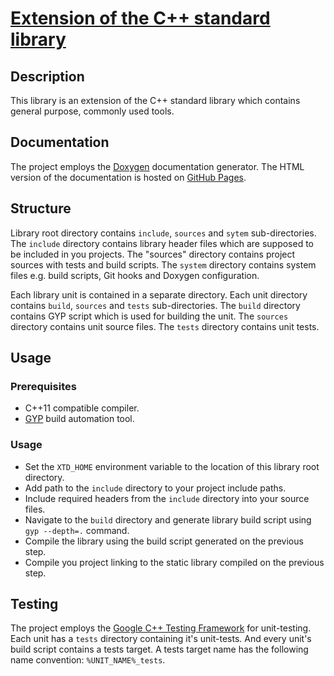 # [Extension of the C++ standard library](http://kolyunya.github.io/xtd/namespacextd.html)

## Description

This library is an extension of the C++ standard library which contains general purpose, commonly used tools.

## Documentation
The project employs the [Doxygen](http://www.doxygen.org/) documentation generator. The HTML version of the documentation is hosted on [GitHub Pages](http://kolyunya.github.io/xtd/namespacextd.html).

## Structure

Library root directory contains `include`, `sources` and `sytem` sub-directories. The `include` directory contains library header files which are supposed to be included in you projects. The "sources" directory contains project sources with tests and build scripts. The `system` directory contains system files e.g. build scripts, Git hooks and Doxygen configuration.

Each library unit is contained in a separate directory. Each unit directory contains `build`, `sources` and `tests` sub-directories. The `build` directory contains GYP script which is used for building the unit. The `sources` directory contains unit source files. The `tests` directory contains unit tests.

## Usage

### Prerequisites
  + C++11 compatible compiler.
  + [GYP](http://en.wikipedia.org/wiki/GYP_(software)) build automation tool.

### Usage
  + Set the `XTD_HOME` environment variable to the location of this library root directory.
  + Add path to the `include` directory to your project include paths.
  + Include required headers from the `include` directory into your source files.
  + Navigate to the `build` directory and generate library build script using `gyp --depth=.` command.
  + Compile the library using the build script generated on the previous step.
  + Compile you project linking to the static library compiled on the previous step.

## Testing

The project employs the [Google C++ Testing Framework](https://en.wikipedia.org/wiki/Google_C%2B%2B_Testing_Framework) for unit-testing. Each unit has a `tests` directory containing it's unit-tests. And every unit's build script contains a tests target. A tests target name has the following name convention: `%UNIT_NAME%_tests`.